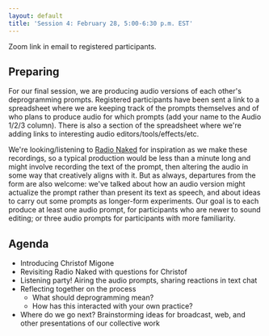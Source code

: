 ```yaml
---
layout: default
title: 'Session 4: February 28, 5:00-6:30 p.m. EST'
---
```


Zoom link in email to registered participants.

## Preparing

For our final session, we are producing audio versions of each other's deprogramming prompts. Registered participants have been sent a link to a spreadsheet where we are keeping track of the prompts themselves and of who plans to produce audio for which prompts (add your name to the Audio 1/2/3 column). There is also a section of the spreadsheet where we're adding links to interesting audio editors/tools/effects/etc.

We're looking/listening to [Radio Naked](https://christofmigone.com/radionaked/) for inspiration as we make these recordings, so a typical production would be less than a minute long and might involve recording the text of the prompt, then altering the audio in some way that creatively aligns with it. But as always, departures from the form are also welcome: we've talked about how an audio version might actualize the prompt rather than present its text as speech, and about ideas to carry out some prompts as longer-form experiments. Our goal is to each produce at least one audio prompt, for participants who are newer to sound editing; or three audio prompts for participants with more familiarity.

## Agenda

- Introducing Christof Migone
- Revisiting Radio Naked with questions for Christof
- Listening party! Airing the audio prompts, sharing reactions in text chat
- Reflecting together on the process
  - What should deprogramming mean?
  - How has this interacted with your own practice?
- Where do we go next? Brainstorming ideas for broadcast, web, and other presentations of our collective work
